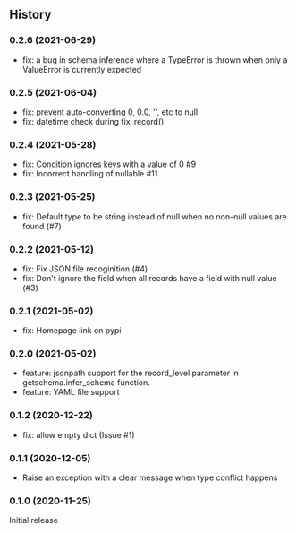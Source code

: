 ## History

### 0.2.6 (2021-06-29)

- fix: a bug in schema inference where a TypeError is thrown when only a ValueError is currently expected

### 0.2.5 (2021-06-04)

- fix: prevent auto-converting 0, 0.0, '', etc to null
- fix: datetime check during fix_record()

### 0.2.4 (2021-05-28)

- fix: Condition ignores keys with a value of 0 #9
- fix: Incorrect handling of nullable #11

### 0.2.3 (2021-05-25)

- fix: Default type to be string instead of null when no non-null values are found (#7)

### 0.2.2 (2021-05-12)

- fix: Fix JSON file recoginition (#4)
- fix: Don't ignore the field when all records have a field with null value (#3)

### 0.2.1 (2021-05-02)

- fix: Homepage link on pypi

### 0.2.0 (2021-05-02)

- feature: jsonpath support for the record_level parameter in getschema.infer_schema function.
- feature: YAML file support

### 0.1.2 (2020-12-22)

- fix: allow empty dict (Issue #1)

### 0.1.1 (2020-12-05)

- Raise an exception with a clear message when type conflict happens

### 0.1.0 (2020-11-25)

Initial release
